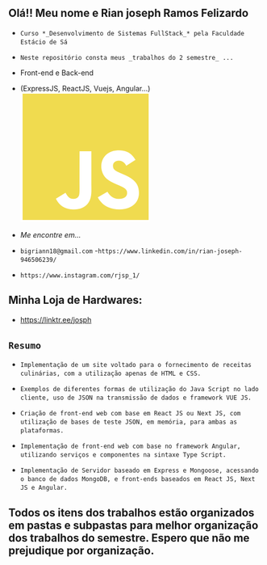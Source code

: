 ## Olá!! Meu nome e Rian joseph Ramos Felizardo 
- `Curso *_Desenvolvimento de Sistemas FullStack_* pela Faculdade Estácio de Sá`

- `Neste repositório consta meus _trabalhos do 2 semestre_ ... `
- Front-end e Back-end 
- (ExpressJS, ReactJS, Vuejs, Angular...)
![javascript](https://raw.githubusercontent.com/devicons/devicon/master/icons/javascript/javascript-plain.svg)


- *Me encontre em...* 
- `bigriann18@gmail.com`
-`https://www.linkedin.com/in/rian-joseph-946506239/`
- `https://www.instagram.com/rjsp_1/`

## Minha Loja de Hardwares:

- https://linktr.ee/josph

## `Resumo`

- `Implementação de um site voltado para o fornecimento de receitas culinárias, com a utilização apenas de HTML e CSS.`

- `Exemplos de diferentes formas de utilização do Java Script no lado cliente, uso de JSON na transmissão de dados e framework VUE JS.`

- `Criação de front-end web com base em React JS ou Next JS, com utilização de bases de teste JSON, em memória, para ambas as plataformas.`

- `Implementação de front-end web com base no framework Angular, utilizando serviços e componentes na sintaxe Type Script.`

- `Implementação de Servidor baseado em Express e Mongoose, acessando o banco de dados MongoDB, e front-ends baseados em React JS, Next JS e Angular.`

## Todos os itens dos trabalhos estão organizados em pastas e subpastas para melhor organização dos trabalhos do semestre. Espero que não me prejudique por organização.
